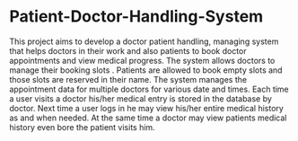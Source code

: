 # Patient-Doctor-Handling-System
This project aims to develop a doctor patient handling, managing system that helps doctors in their work and also patients to book doctor appointments and view medical progress. The system allows doctors to manage their booking slots . Patients are allowed to book empty slots and those slots are reserved in their name. The system manages the appointment data for multiple doctors for various date and times. Each time a user visits a doctor his/her medical entry is stored in the database by doctor. Next time a user logs in he may view his/her entire medical history as and when needed. At the same time a doctor may view patients medical history even bore the patient visits him.
